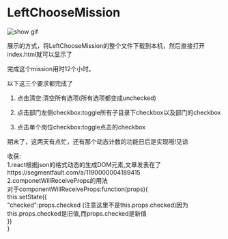 # LeftChooseMission

![show gif](https://github.com/Luciahelloworld/LeftChooseMission/raw/master/chooseMenu.gif)  

展示的方式，将LeftChooseMission的整个文件下载到本机，然后直接打开index.html就可以显示了

完成这个mission用时12个小时。

以下这三个要求都完成了
1. 点击清空:清空所有选项(所有选项都变成unchecked)

2. 点击部门左侧checkbox:toggle所有子目录下checkbox以及部门的checkbox  

3. 点击单个岗位checkbox:toggle点击的checkbox


期末了，这两天有点忙，还有那个动态计数的功能日后是实现哦!见谅  

收获:  
1.react根据json的格式动态的生成DOM元素,文章发表在了https://segmentfault.com/a/1190000004189415
2.componetWillReceiveProps的用法  
    对于componentWillReceiveProps:function(props){  
          this.setState({  
            "checked":props.checked (注意这里不是this.props.checked)因为this.props.checked是旧值,而props.checked是新值  
                })  
          }
